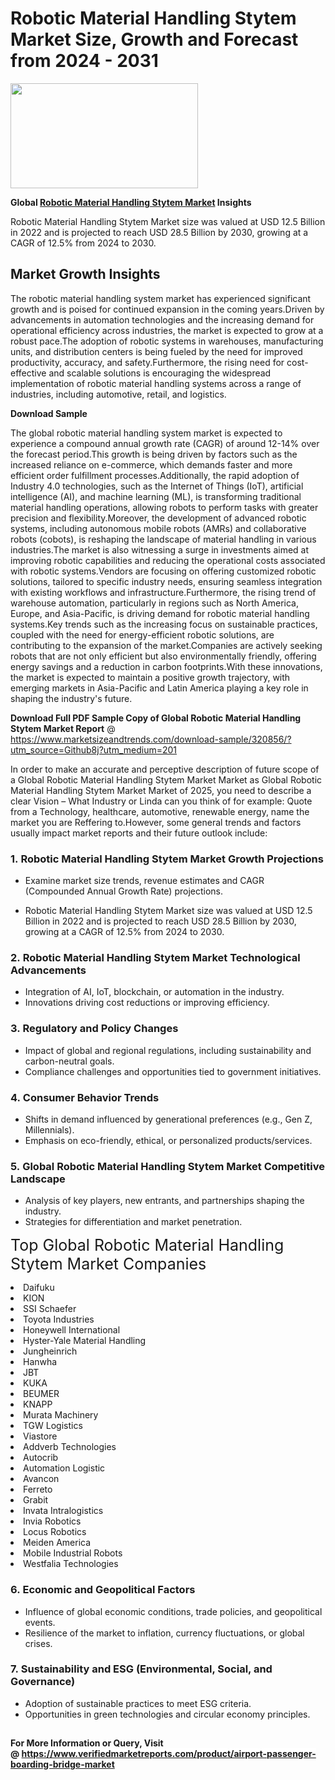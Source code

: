 <H1>Robotic Material Handling Stytem Market Size, Growth and Forecast from 2024 - 2031</H1><img class="aligncenter size-medium wp-image-584254" src="https://thirdeyenews.in/wp-content/uploads/2024/09/Global-Market-Research-300x168.jpeg" alt="" width="300" height="168" /><p><strong>Global&nbsp;<a href="https://www.marketsizeandtrends.com/download-sample/320856/?utm_source=Github8j?utm_medium=201">Robotic Material Handling Stytem Market</a> Insights</strong></p><p>Robotic Material Handling Stytem Market size was valued at USD 12.5 Billion in 2022 and is projected to reach USD 28.5 Billion by 2030, growing at a CAGR of 12.5% from 2024 to 2030.</p><p><h2>Market Growth Insights</h2> <p>The robotic material handling system market has experienced significant growth and is poised for continued expansion in the coming years.Driven by advancements in automation technologies and the increasing demand for operational efficiency across industries, the market is expected to grow at a robust pace.The adoption of robotic systems in warehouses, manufacturing units, and distribution centers is being fueled by the need for improved productivity, accuracy, and safety.Furthermore, the rising need for cost-effective and scalable solutions is encouraging the widespread implementation of robotic material handling systems across a range of industries, including automotive, retail, and logistics.</p> <p><strong>Download Sample</strong></p> <p>The global robotic material handling system market is expected to experience a compound annual growth rate (CAGR) of around 12-14% over the forecast period.This growth is being driven by factors such as the increased reliance on e-commerce, which demands faster and more efficient order fulfillment processes.Additionally, the rapid adoption of Industry 4.0 technologies, such as the Internet of Things (IoT), artificial intelligence (AI), and machine learning (ML), is transforming traditional material handling operations, allowing robots to perform tasks with greater precision and flexibility.Moreover, the development of advanced robotic systems, including autonomous mobile robots (AMRs) and collaborative robots (cobots), is reshaping the landscape of material handling in various industries.The market is also witnessing a surge in investments aimed at improving robotic capabilities and reducing the operational costs associated with robotic systems.Vendors are focusing on offering customized robotic solutions, tailored to specific industry needs, ensuring seamless integration with existing workflows and infrastructure.Furthermore, the rising trend of warehouse automation, particularly in regions such as North America, Europe, and Asia-Pacific, is driving demand for robotic material handling systems.Key trends such as the increasing focus on sustainable practices, coupled with the need for energy-efficient robotic solutions, are contributing to the expansion of the market.Companies are actively seeking robots that are not only efficient but also environmentally friendly, offering energy savings and a reduction in carbon footprints.With these innovations, the market is expected to maintain a positive growth trajectory, with emerging markets in Asia-Pacific and Latin America playing a key role in shaping the industry's future.<p><span class=""><strong>Download Full PDF Sample Copy of Global Robotic Material Handling Stytem Market Report</strong> @ <a href="https://www.marketsizeandtrends.com/download-sample/320856/?utm_source=Github8j?utm_medium=201" target="_blank">https://www.marketsizeandtrends.com/download-sample/320856/?utm_source=Github8j?utm_medium=201</a></span></p><p>In order to make an accurate and perceptive description of future scope of a Global&nbsp;Robotic Material Handling Stytem Market Market as Global&nbsp;Robotic Material Handling Stytem Market Market of 2025, you need to describe a clear Vision &ndash; What Industry or Linda can you think of for example: Quote from a Technology, healthcare, automotive, renewable energy, name the market you are Reffering to.However, some general trends and factors usually impact market reports and their future outlook include:</p><h3>1.&nbsp;<strong>Robotic Material Handling Stytem Market Growth Projections</strong></h3><ul><li>Examine market size trends, revenue estimates and CAGR (Compounded Annual Growth Rate) projections.</li><li><p>Robotic Material Handling Stytem Market size was valued at USD 12.5 Billion in 2022 and is projected to reach USD 28.5 Billion by 2030, growing at a CAGR of 12.5% from 2024 to 2030.</p></li></ul><h3>2.&nbsp;<strong>Robotic Material Handling Stytem Market Technological Advancements</strong></h3><ul><li>Integration of AI, IoT, blockchain, or automation in the industry.</li><li>Innovations driving cost reductions or improving efficiency.</li></ul><h3>3.&nbsp;<strong>Regulatory and Policy Changes</strong></h3><ul><li>Impact of global and regional regulations, including sustainability and carbon-neutral goals.</li><li>Compliance challenges and opportunities tied to government initiatives.</li></ul><h3>4.&nbsp;<strong>Consumer Behavior Trends</strong></h3><ul><li>Shifts in demand influenced by generational preferences (e.g., Gen Z, Millennials).</li><li>Emphasis on eco-friendly, ethical, or personalized products/services.</li></ul><h3>5.&nbsp;<strong>Global Robotic Material Handling Stytem Market Competitive Landscape</strong></h3><ul><li>Analysis of key players, new entrants, and partnerships shaping the industry.</li><li>Strategies for differentiation and market penetration.</li></ul><p data-pm-slice="1 1 []"><span style="color: inherit; font-family: inherit; font-size: 25px;">Top Global Robotic Material Handling Stytem Market Companies</span></p><div class="" data-test-id=""><p><li>Daifuku</li><li> KION</li><li> SSI Schaefer</li><li> Toyota Industries</li><li> Honeywell International</li><li> Hyster-Yale Material Handling</li><li> Jungheinrich</li><li> Hanwha</li><li> JBT</li><li> KUKA</li><li> BEUMER</li><li> KNAPP</li><li> Murata Machinery</li><li> TGW Logistics</li><li> Viastore</li><li> Addverb Technologies</li><li> Autocrib</li><li> Automation Logistic</li><li> Avancon</li><li> Ferreto</li><li> Grabit</li><li> Invata Intralogistics</li><li> Invia Robotics</li><li> Locus Robotics</li><li> Meiden America</li><li> Mobile Industrial Robots</li><li> Westfalia Technologies</li></p></div><h3>6.&nbsp;<strong>Economic and Geopolitical Factors</strong></h3><ul><li>Influence of global economic conditions, trade policies, and geopolitical events.</li><li>Resilience of the market to inflation, currency fluctuations, or global crises.</li></ul><h3>7.&nbsp;<strong>Sustainability and ESG (Environmental, Social, and Governance)</strong></h3><ul><li>Adoption of sustainable practices to meet ESG criteria.</li><li>Opportunities in green technologies and circular economy principles.</li></ul><h2><strong style="font-size: 14px;">For More Information or Query, Visit @&nbsp;</strong><a style="background-color: #ffffff; font-size: 14px;" href="https://www.marketsizeandtrends.com/report/robotic-material-handling-stytem-market/" target="_blank">https://www.verifiedmarketreports.com/product/airport-passenger-boarding-bridge-market</a></h2>